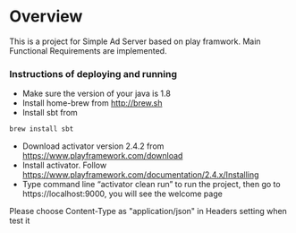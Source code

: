# Overview

This is a project for Simple Ad Server based on play framwork. Main Functional Requirements are implemented. 

### Instructions of deploying and running
  - Make sure the version of your java is 1.8
  - Install home-brew from http://brew.sh
  - Install sbt from 
```sh
brew install sbt
```
  - Download activator version 2.4.2 from https://www.playframework.com/download
  - Install activator. Follow https://www.playframework.com/documentation/2.4.x/Installing
  - Type command line “activator clean run” to run the project, then go to https://localhost:9000, you will see the welcome page 

Please choose Content-Type as "application/json" in Headers setting when test it